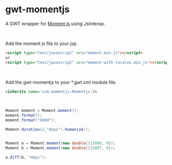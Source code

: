 # gwt-momentjs

A GWT wrapper for [Moment.js](https://momentjs.com/) using JsInterop.

<br>

Add the moment js file to your jsp.
```html
<script type="text/javascript" src="moment.min.js"></script>
or
<script type="text/javascript" src="moment-with-locales.min.js"></script>
```
<br>

Add the gwt-momentjs to your *.gwt.xml module file.
```xml
<inherits name='com.momentjs.Momentjs'/>
```
<br>

```java
Moment moment = Moment.moment();
moment.format();
moment.format("dddd");

Moment.duration(2,"days").humanize();


Moment a = Moment.moment(new double[]{2008, 9});
Moment b = Moment.moment(new double[]{2007, 0});

a.diff(b, "days");

```
